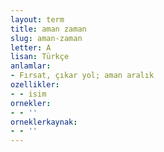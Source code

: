 ```yaml
---
layout: term
title: aman zaman
slug: aman-zaman
letter: A
lisan: Türkçe
anlamlar:
- Fırsat, çıkar yol; aman aralık
ozellikler:
- - isim
ornekler:
- - ''
orneklerkaynak:
- - ''
---
```


